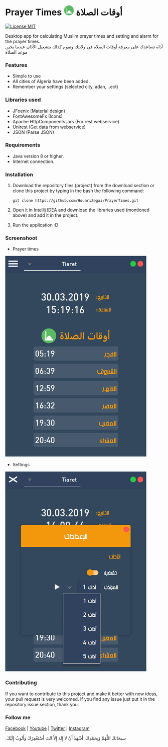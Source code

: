 
# Prayer Times ![icon app](src/com/houarizegai/prayertimes/resources/images/icon-app-32px.png) أوقات الصلاة
[![License MIT](https://img.shields.io/badge/license-MIT-blue.svg)](https://raw.githubusercontent.com/HouariZegai/PrayerTimes/master/LICENSE)

Desktop app for calculating Muslim prayer times and setting and alarm for the prayer times. <br />
أداة تساعدك على معرفة أوقات الصلاة في ولايتك وتقوم كذلك بتشغيل الأذان عندما يحين موعد الصلاة

### Features
* Simple to use 
* All cities of Algeria have been added.
* Remember your settings (selected city, adan, ..ect)

### Libraries used
* JFoenix (Material design)
* FontAwesomeFx (Icons)
* Apache HttpComponents jars (For rest webservice)
* Unirest (Get data from webservice)
* JSON (Parse JSON)

### Requirements
* Java version 8 or higher.
* Internet connection.

### Installation
1. Download the repository files (project) from the download section or clone this project by typing in the bash the following command:

       git clone https://github.com/HouariZegai/PrayerTimes.git
2. Open it in Intellij IDEA and download the libraries used (montioned above) and add it in the project.
3. Run the application :D

### Screenshoot
* Prayer times

![prayer times - screenshoot](screenshoots/v1/prayerTimes.PNG)

* Settings

![prayer times - screenshoot](screenshoots/v1/settings.PNG)

### Contributing
If you want to contribute to this project and make it better with new ideas, your pull request is very welcomed.
If you find any issue just put it in the repository issue section, thank you.

### Follow me
[Facebook](https://www.facebook.com/GeekHouari) |
[Youtube](https://www.youtube.com/HouariZegai) |
[Twitter](https://www.twitter.com/HouariZegai) |
[Instagram](https://www.instagram.com/HouariZegai)

.سبحَانَكَ اللَّهُمَّ وَبِحَمْدِكَ، أَشْهَدُ أَنْ لا إِلهَ إِلأَ انْتَ أَسْتَغْفِرُكَ وَأَتْوبُ إِلَيْكَ